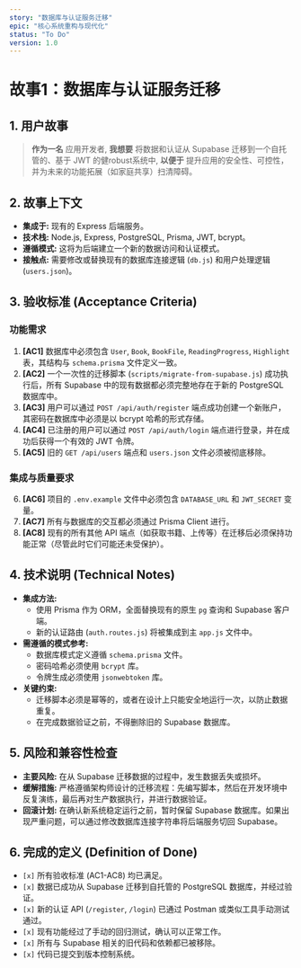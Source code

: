 ```yaml
---
story: "数据库与认证服务迁移"
epic: "核心系统重构与现代化"
status: "To Do"
version: 1.0
---
```


# 故事1：数据库与认证服务迁移

## 1. 用户故事

> **作为一名** 应用开发者,
> **我想要** 将数据和认证从 Supabase 迁移到一个自托管的、基于 JWT 的健robust系统中,
> **以便于** 提升应用的安全性、可控性，并为未来的功能拓展（如家庭共享）扫清障碍。

## 2. 故事上下文

*   **集成于:** 现有的 Express 后端服务。
*   **技术栈:** Node.js, Express, PostgreSQL, Prisma, JWT, bcrypt。
*   **遵循模式:** 这将为后端建立一个新的数据访问和认证模式。
*   **接触点:** 需要修改或替换现有的数据库连接逻辑 (`db.js`) 和用户处理逻辑 (`users.json`)。

## 3. 验收标准 (Acceptance Criteria)

### 功能需求

1.  **[AC1]** 数据库中必须包含 `User`, `Book`, `BookFile`, `ReadingProgress`, `Highlight` 表，其结构与 `schema.prisma` 文件定义一致。
2.  **[AC2]** 一个一次性的迁移脚本 (`scripts/migrate-from-supabase.js`) 成功执行后，所有 Supabase 中的现有数据都必须完整地存在于新的 PostgreSQL 数据库中。
3.  **[AC3]** 用户可以通过 `POST /api/auth/register` 端点成功创建一个新账户，其密码在数据库中必须是以 bcrypt 哈希的形式存储。
4.  **[AC4]** 已注册的用户可以通过 `POST /api/auth/login` 端点进行登录，并在成功后获得一个有效的 JWT 令牌。
5.  **[AC5]** 旧的 `GET /api/users` 端点和 `users.json` 文件必须被彻底移除。

### 集成与质量要求

6.  **[AC6]** 项目的 `.env.example` 文件中必须包含 `DATABASE_URL` 和 `JWT_SECRET` 变量。
7.  **[AC7]** 所有与数据库的交互都必须通过 Prisma Client 进行。
8.  **[AC8]** 现有的所有其他 API 端点（如获取书籍、上传等）在迁移后必须保持功能正常（尽管此时它们可能还未受保护）。

## 4. 技术说明 (Technical Notes)

*   **集成方法:**
    *   使用 Prisma 作为 ORM，全面替换现有的原生 `pg` 查询和 Supabase 客户端。
    *   新的认证路由 (`auth.routes.js`) 将被集成到主 `app.js` 文件中。
*   **需遵循的模式参考:**
    *   数据库模式定义遵循 `schema.prisma` 文件。
    *   密码哈希必须使用 `bcrypt` 库。
    *   令牌生成必须使用 `jsonwebtoken` 库。
*   **关键约束:**
    *   迁移脚本必须是幂等的，或者在设计上只能安全地运行一次，以防止数据重复。
    *   在完成数据验证之前，不得删除旧的 Supabase 数据库。

## 5. 风险和兼容性检查

*   **主要风险:** 在从 Supabase 迁移数据的过程中，发生数据丢失或损坏。
*   **缓解措施:** 严格遵循架构师设计的迁移流程：先编写脚本，然后在开发环境中反复演练，最后再对生产数据执行，并进行数据验证。
*   **回滚计划:** 在确认新系统稳定运行之前，暂时保留 Supabase 数据库。如果出现严重问题，可以通过修改数据库连接字符串将后端服务切回 Supabase。

## 6. 完成的定义 (Definition of Done)

*   `[x]` 所有验收标准 (AC1-AC8) 均已满足。
*   `[x]` 数据已成功从 Supabase 迁移到自托管的 PostgreSQL 数据库，并经过验证。
*   `[x]` 新的认证 API (`/register`, `/login`) 已通过 Postman 或类似工具手动测试通过。
*   `[x]` 现有功能经过了手动的回归测试，确认可以正常工作。
*   `[x]` 所有与 Supabase 相关的旧代码和依赖都已被移除。
*   `[x]` 代码已提交到版本控制系统。
